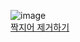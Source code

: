 ![image](https://github.com/koreaIT-study/programmers/assets/92290312/d8ef2c50-afcc-4521-82dd-e9f1b1fb2013)<br/>
[짝지어 제거하기](https://school.programmers.co.kr/learn/courses/30/lessons/12973)
